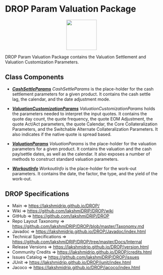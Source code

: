 # DROP Param Valuation Package

<p align="center"><img src="https://github.com/lakshmiDRIP/DROP/blob/master/DRIP_Logo.gif?raw=true" width="100"></p>

DROP Param Valuation Package contains the Valuation Settlement and Valuation Customization Parameters.


## Class Components

 * [***CashSettleParams***](https://github.com/lakshmiDRIP/DROP/tree/master/src/main/java/org/drip/param/valuation/CashSettleParams.java)
 <i>CashSettleParams</i> is the place-holder for the cash settlement parameters for a given product. It
 contains the cash settle lag, the calendar, and the date adjustment mode.

 * [***ValuationCustomizationParams***](https://github.com/lakshmiDRIP/DROP/tree/master/src/main/java/org/drip/param/valuation/ValuationCustomizationParams.java)
 <i>ValuationCustomizationParams</i> holds the parameters needed to interpret the input quotes. It contains
 the quote day count, the quote frequency, the quote EOM Adjustment, the quote Act/Act parameters, the quote
 Calendar, the Core Collateralization Parameters, and the Switchable Alternate Collateralization Parameters.
 It also indicates if the native quote is spread based.

 * [***ValuationParams***](https://github.com/lakshmiDRIP/DROP/tree/master/src/main/java/org/drip/param/valuation/ValuationParams.java)
 <i>ValuationParams</i> is the place-holder for the valuation parameters for a given product. It contains the
 valuation and the cash pay/settle dates, as well as the calendar. It also exposes a number of methods to
 construct standard valuation parameters.

 * [***WorkoutInfo***](https://github.com/lakshmiDRIP/DROP/tree/master/src/main/java/org/drip/param/valuation/WorkoutInfo.java)
 <i>WorkoutInfo</i> is the place-holder for the work-out parameters. It contains the date, the factor, the
 type, and the yield of the work-out.


## DROP Specifications

 * Main                     => https://lakshmidrip.github.io/DROP/
 * Wiki                     => https://github.com/lakshmiDRIP/DROP/wiki
 * GitHub                   => https://github.com/lakshmiDRIP/DROP
 * Repo Layout Taxonomy     => https://github.com/lakshmiDRIP/DROP/blob/master/Taxonomy.md
 * Javadoc                  => https://lakshmidrip.github.io/DROP/Javadoc/index.html
 * Technical Specifications => https://github.com/lakshmiDRIP/DROP/tree/master/Docs/Internal
 * Release Versions         => https://lakshmidrip.github.io/DROP/version.html
 * Community Credits        => https://lakshmidrip.github.io/DROP/credits.html
 * Issues Catalog           => https://github.com/lakshmiDRIP/DROP/issues
 * JUnit                    => https://lakshmidrip.github.io/DROP/junit/index.html
 * Jacoco                   => https://lakshmidrip.github.io/DROP/jacoco/index.html
